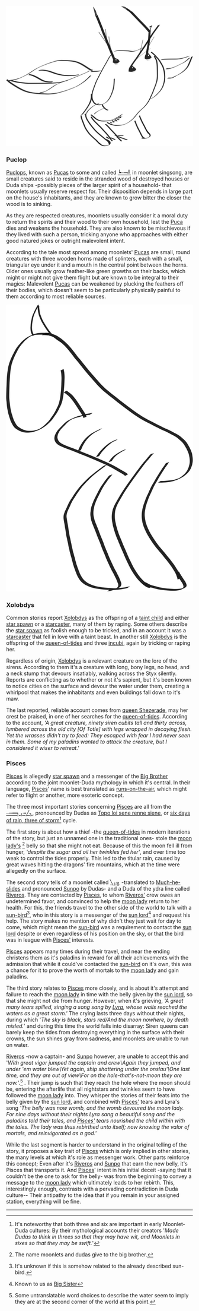 ![](Images/Puca.svg)

### Puclop

<u>Puclops</u>, known as <u>Pucas</u> to some and called <u>┕┈┉╝</u> in moonlet singsong, are small creatures said to reside in the stranded wood of destroyed houses or Duda ships -possibly pieces of the larger spirit of a household- that moonlets usually reserve respect for. Their disposition depends in large part on the house's inhabitants, and they are known to grow bitter the closer the wood is to sinking.

As they are respected creatures, moonlets usually consider it a moral duty to return the spirits and their wood to their own household, lest the <u>Puca</u> dies and weakens the household. They are also known to be mischievous if they lived with such a person, tricking anyone who approaches with either good natured jokes or outright malevolent intent.

According to the tale most spread among moonlets' <u>Pucas</u> are small, round creatures with three wooden horns made of splinters, each with a small, triangular eye under it and a mouth in the central point between the horns. Older ones usually grow feather-like green growths on their backs, which might or might not give them flight but are known to be integral to their magics: Malevolent <u>Pucas</u> can be weakened by plucking the feathers off their bodies, which doesn't seem to be particularly physically painful to them according to most reliable sources.

![](Images/Xolobdys.svg)
### Xolobdys

Common stories report <u>Xolobdys</u> as the offspring of a <u>taint child</u> and either <u>star spawn</u> or a <u>starcaster</u>, many of them by raping. Some others describe the <u>star spawn</u> as foolish enough to be tricked, and in an account it was a <u>starcaster</u> that fell in love with a taint beast. In another still <u>Xolobdys</u> is the offspring of the <u>queen-of-tides</u> and three <u>incubi</u>, again by tricking or raping her.

Regardless of origin, <u>Xolobdys</u> is a relevant creature on the lore of the sirens. According to them it's a creature with long, bony legs, no head, and a neck stump that devours insatiably, walking across the Styx silently. Reports are conflicting as to whether or not it's sapient, but it's been known to notice cities on the surface and devour the water under them, creating a whirlpool that makes the inhabitants and even buildings fall down to it's maw.

The last reported, reliable account comes from <u>queen Shezerade</u>, may her crest be praised, in one of her searches for the <u>queen-of-tides</u>. According to the account, *'A great creature, ninety siren cubits tall and thirty across, lumbered across the old city [Of Totle] with legs wrapped in decaying flesh. Yet the wrasses didn't try to feed: They escaped with fear I had never seen in them. Some of my paladins wanted to attack the creature, but I considered it wiser to retreat.'*


### Pisces

<u>Pisces</u> is allegedly <u>star spawn</u> and a messenger of the <u>Big Brother</u> according to the joint moonlet-Duda mythology in which it's central. In their language, <u>Pisces</u>' name is best translated as <u>runs-on-the-air</u>, which might refer to flight or another, more esoteric concept.

The three most important stories concerning <u>Pisces</u> are all from the <u>┄┅═╕╷╼╱╮</u>, pronounced by Dudas as <u>Topo loi sene renne siene</u>, or <u>six days of rain, three of storm</u>[^numbers] cycle.

The first story is about how a thief -the <u>queen-of-tides</u> in modern iterations of the story, but just an unnamed one in the traditional ones- stole the <u>moon lady's</u> [^MoonLady] belly so that she might not eat. Because of this the moon fell ill from hunger, *'despite the sugar and oil her twinkles fed her'*, and over time too weak to control the tides properly. This led to the titular rain, caused by great waves hitting the dragons' fire mountains, which at the time were allegedly on the surface.

The second story tells of a moonlet called <u>╲╷╗</u> -translated to <u>Much-he-slides</u> and pronounced <u>Sunpo</u> by Dudas- and a Duda of the ydra line called <u>Riveros</u>. They are contacted by <u>Pisces</u>, to whom <u>Riveros'</u> crew owes an undetermined favor, and convinced to help the <u>moon lady</u> return to her health. For this, the friends travel to the other side of the world to talk with a <u>sun-bird</u>[^sun], who in this story is a messenger of the <u>sun lord</u>[^SunLord] and request his help. The story makes no mention of why didn't they just wait for day to come, which might mean the <u>sun-bird</u> was a requirement to contact the <u>sun lord</u> despite or even regardless of his position on the sky, or that the bird was in league with <u>Pisces'</u> interests.

<u>Pisces</u> appears many times during their travel, and near the ending christens them as it's paladins in reward for all their achievements with the admission that while it could've contacted the <u>sun-bird</u> on it's own, this was a chance for it to prove the worth of mortals to the <u>moon lady</u> and gain paladins.

The third story relates to <u>Pisces</u> more closely, and is about it's attempt and failure to reach the <u>moon lady</u> in time with the belly given by the <u>sun lord</u>, so that she might not die from hunger. However, when it's grieving, *'A great many tears spilled, singing a song sang by <u>Lyra</u>, whose wails reached the waters as a great storm.'* The crying lasts three days without their nights, during which '*The sky is black, stars red/And the moon nowhere, by death misled.*' and during this time the world falls into disarray: Siren queens can barely keep the tides from destroying everything in the surface with their crowns, the sun shines gray from sadness, and moonlets are unable to run on water.

<u>Riveros</u> -now a captain- and <u>Sunpo</u> however, are unable to accept this and '*With great vigor jumped the captain and crew\Again they jumped, and under 'em water blew\Yet again, ship shattering under the onslau'\One last time, and they are out of view\For on the hole-that's-not-moon they are now.*'.[^Jump] . Their jump is such that they reach the hole where the moon should be, entering the afterlife that all nightstars and twinkles seem to have followed the <u>moon lady</u> into. They whisper the stories of their feats into the belly given by the <u>sun lord</u>, and combined with <u>Pisces'</u> tears and Lyra's song *'The belly was now womb, and the womb devoured the moon lady. For nine days without their nights Lyra sang a beautiful song and the paladins told their tales, and <u>Pisces'</u> tears nourished the child within with the tales. The lady was thus rebirthed unto itself; now knowing the valor of mortals, and reinvigorated as a god.'*

While the last segment is harder to understand in the original telling of the story, it proposes a key trait of <u>Pisces</u> which is only implied in other stories, the many levels at which it's role as messenger work. Other parts reinforce this concept; Even after it's <u>Riveros</u> and <u>Sunpo</u> that earn the new belly, it's Pisces that transports it. And <u>Pisces</u>' intent in his initial deceit -saying that it couldn't be the one to ask for the belly- was from the beginning to convey a message to the <u>moon lady</u> which ultimately leads to her rebirth. This, interestingly enough, contrasts with a pervading contradiction in Duda culture-- Their antipathy to the idea that if you remain in your assigned station, everything will be fine.









------------

[^Jump]: Some untranslatable word choices to describe the water seem to imply they are at the second corner of the world at this point.

[^sun]: It's unknown if this is somehow related to the already described sun-bird.

[^MoonLady]: The name moonlets and dudas give to the big brother.

[^numbers]: It's noteworthy that both three and six are important in early Moonlet-Duda cultures: By their mythological accounts their creators '*Made Dudas to think in threes so that they may have wit, and Moonlets in sixes so that they may be swift.*'



[^SunLord]: Known to us as <u>Big Sister</u>